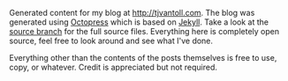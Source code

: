 Generated content for my blog at <http://tjvantoll.com>.  The blog was generated using [Octopress](http://octopress.org) which is based on [Jekyll](https://github.com/mojombo/jekyll/wiki).  Take a look at the [source branch](https://github.com/tjvantoll/tjvantoll.github.com/tree/source) for the full source files.  Everything here is completely open source, feel free to look around and see what I've done.

Everything other than the contents of the posts themselves is free to use, copy, or whatever.  Credit is appreciated but not required.